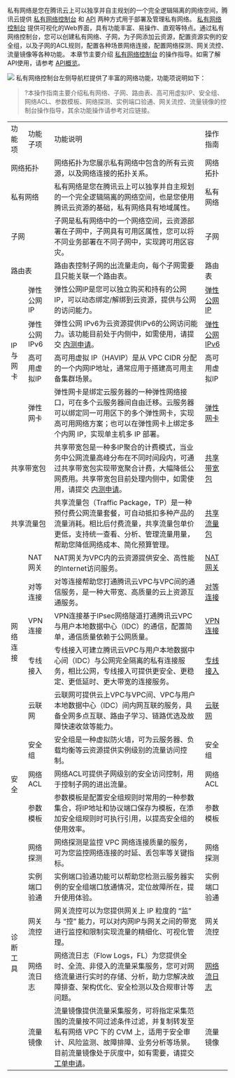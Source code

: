 ﻿
私有网络是您在腾讯云上可以独享并自主规划的一个完全逻辑隔离的网络空间，腾讯云提供 <a href="https://console.cloud.tencent.com/vpc/vpc?rid=1">私有网络控制台</a> 和 <a href="https://cloud.tencent.com/document/product/215/15754">API</a> 两种方式用于部署及管理私有网络。
<a href="https://console.cloud.tencent.com/vpc/vpc?rid=1">私有网络控制台</a> 提供可视化的Web界面，具有功能丰富、易操作、直观等特点。通过私有网络控制台，您可以创建私有网络、子网，为子网添加云资源，配置资源实例的安全组，以及子网的ACL规则，配置各种场景网络连接，配置网络探测、网关流控、流量镜像等各种功能。
本章节主要介绍 <a href="https://console.cloud.tencent.com/vpc/vpc?rid=1">私有网络控制台</a> 的操作指导。如需了解API使用，请参考 [API概览](https://cloud.tencent.com/document/product/215/15755)。

![](https://main.qcloudimg.com/raw/7f05d31e73f11c7051009d202ed28d27.png)
私有网络控制台左侧导航栏提供了丰富的网络功能，功能项说明如下：
>?本操作指南主要介绍私有网络、子网、路由表、高可用虚拟IP、安全组、网络ACL、参数模板、网络探测、实例端口验通、网关流控、流量镜像的控制台操作指导，其余功能操作请参考对应链接。
<table >
     <tr  >
    <td >功能项</td>
    <td>功能子项</td>
    <td >功能说明</td>
    <td >操作指南</td>
   </tr>
   <tr >
    <td colspan="2" >网络拓扑</td>
    <td >网络拓扑为您展示私有网络中包含的所有云资源，以及网络连接的拓扑关系。</td>
    <td >网络拓扑</td>
   </tr>
   <tr >
    <td colspan="2" >私有网络</td>
    <td >私有网络是您在腾讯云上可以独享并自主规划的一个完全逻辑隔离的网络空间，也是您使用腾讯云资源的基础，私有网络具有地域属性。</td>
    <td >私有网络</td>
   </tr>
   <tr >
    <td  colspan="2" >子网</td>
    <td >子网是私有网络中的一个网络空间，云资源部署在子网中，子网具有可用区属性，您可以将不同业务部署在不同子网中，实现跨可用区容灾。</td>
    <td >子网</td>
   </tr>
   <tr >
    <td colspan="2" >路由表</td>
    <td >路由表控制子网的出流量走向，每个子网需要且只能关联一个路由表。</td>
    <td >路由表</td>
   </tr>
   <tr >
    <td rowspan="4" >IP与网卡</td>
    <td >弹性公网IP</td>
    <td >弹性公网IP是您可以独立购买和持有的公网IP，可以动态绑定/解绑到云资源，提供与公网的访问能力。</td>
    <td ><a href="https://cloud.tencent.com/document/product/1199l">弹性公网IP</a> </td>
   </tr>
   <tr >
    <td >弹性公网IPv6</td>
    <td >弹性公网 IPv6为云资源提供IPv6的公网访问能力。该功能目前处于内侧中，如需使用，请提交 <a href="https://cloud.tencent.com/apply/p/c28sebss8v">内测申请</a>。</td>
    <td ><a href="https://cloud.tencent.com/document/product/1142">弹性公网IPv6</a></td>
   </tr>
   <tr >
    <td >高可用虚拟IP</td>
    <td >高可用虚拟 IP（HAVIP）是从 VPC CIDR 分配的一个内网IP地址，通常应用于搭建高可用主备集群场景。</td>
    <td >高可用虚拟IP</td>
   </tr>
   <tr >
    <td >弹性网卡</td>
    <td >弹性网卡是绑定云服务器的一种弹性网络接口，可在多个云服务器间自由迁移。云服务器可以绑定同一可用区下的多个弹性网卡，实现高可用网络方案；也可以在弹性网卡上绑定多个内网 IP，实现单主机多 IP 部署。</td>
    <td ><a href="https://cloud.tencent.com/document/product/576">弹性网卡</a></td>
   </tr>
   <tr >
    <td colspan="2" >共享带宽包</td>
    <td >共享带宽包是一种多IP聚合的计费模式，当业务中公网流量高峰分布在不同时间段内，可通过共享带宽包实现带宽聚合计费，大幅降低公网费用。共享带宽包目前处理内侧中，如需使用，请提交 <a href="https://cloud.tencent.com/apply/p/8o8lmsr5nj8">内测申请</a>。</td>
    <td ><a href="https://cloud.tencent.com/document/product/684">共享带宽包</a></td>
   </tr>
   <tr >
    <td colspan="2" >共享流量包</td>
    <td >共享流量包（Traffic Package，TP）是一种预付费公网流量套餐，可自动抵扣多种产品的流量消耗。相比后付费流量，共享流量包单价更低，支持统一查看、分析、管理流量用量，帮助您降低网络成本、简化预算管理。</td>
    <td ><a href="https://cloud.tencent.com/document/product/1171">共享流量包</a></td>
   </tr>
   <tr >
    <td rowspan="5" >网络连接</td>
    <td >NAT网关</td>
    <td >NAT网关为VPC内的云资源提供安全、高性能的Internet访问服务。</td>
    <td ><a href="https://cloud.tencent.com/document/product/552">NAT网关</a></td>
   </tr>
   <tr >
    <td >对等连接</td>
    <td >对等连接帮助您打通腾讯云VPC与VPC间的通信服务，是一种大带宽、高质量的云上资源互通服务。</td>
    <td ><a href="https://cloud.tencent.com/document/product/553">对等连接</a></td>
   </tr>
   <tr >
    <td >VPN连接</td>
    <td >VPN连接基于IPsec网络隧道打通腾讯云VPC与用户本地数据中心（IDC）的通信，配置简单，通信质量依赖于公网质量。</td>
    <td ><a href="https://cloud.tencent.com/document/product/554">VPN连接</a></td>
   </tr>
   <tr >
    <td >专线接入</td>
    <td >专线接入可建立腾讯云VPC与用户本地数据中心间（IDC）与公网完全隔离的私有连接服务，相比公网，专线接入可提供更安全、更稳定、更低延时、更大带宽的连接服务。</td>
    <td ><a href="https://cloud.tencent.com/document/product/216">专线接入</a></td>
   </tr>
   <tr >
    <td >云联网</td>
    <td >云联网可提供云上VPC与VPC间、VPC与用户本地数据中心（IDC）间内网互联的服务，具备全网多点互联、路由子学习、链路优选及故障快速收敛等能力。</td>
    <td ><a href="https://cloud.tencent.com/document/product/877">云联网</a></td>
   </tr>
   <tr >
    <td rowspan="3" >安全</td>
    <td >安全组</td>
    <td >安全组是一种虚拟防火墙，可为云服务器、负载均衡等云资源提供实例级别的流量访问控制。</td>
    <td >安全组</td>
   </tr>
   <tr >
    <td >网络ACL</td>
    <td >网络ACL可提供子网级别的安全访问控制，用于控制子网的进出流量。</td>
    <td >网络ACL</td>
   </tr>
   <tr >
    <td >参数模板</td>
    <td >参数模板是配置安全组规则时常用的一种参数集合，将IP地址和协议端口保存为模板，在添加安全组规则时可执行引用，以提高安全组的使用效率。</td>
    <td >参数模板</td>
   </tr>
   <tr >
    <td rowspan="5" >诊断工具</td>
    <td >网络探测</td>
    <td >网络探测是监控 VPC 网络连接质量的服务，可为您监控网络连接的时延、丢包率等关键指标。</td>
    <td >网络探测</td>
   </tr>
   <tr >
    <td >实例端口验通</td>
    <td >实例端口验通功能可以帮助您检测云服务器实例的安全组端口放通情况，定位故障所在，提升使用体验。</td>
    <td >实例端口验通</td>
   </tr>
   <tr >
    <td >网关流控</td>
    <td >网关流控可以为您提供网关上 IP 粒度的 “监” 与 “控” 能力，可以对内网IP与网关之间的带宽进行监控和限制实现流量的精细化、可视化管理。</td>
    <td >网关流控</td>
   </tr>
   <tr >
    <td >网络流日志</td>
    <td >网络流日志（Flow Logs，FL）为您提供全时、全流、非侵入的流量采集服务，您可对网络流量进行实时的存储、分析，助力您解决故障排查、架构优化、安全检测以及合规审计等问题。</td>
    <td ><a href="https://cloud.tencent.com/document/product/682">网络流日志</a></td>
   </tr>
   <tr>
    <td >流量镜像</td>
    <td >流量镜像提供流量采集服务，可将指定采集范围的流量按不同过滤条件过滤，并复制转发至私有网络 VPC 下的 CVM 上，适用于安全审计、风险监测、故障排障、业务分析等场景。目前流量镜像处于灰度中，如有需要，请提交 <a href="https://console.cloud.tencent.com/workorder/category">工单申请</a>。</td>
    <td >流量镜像</td>
   </tr>
  </table>
	
